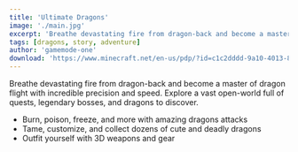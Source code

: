 ```yaml
---
title: 'Ultimate Dragons'
image: './main.jpg'
excerpt: 'Breathe devastating fire from dragon-back and become a master of dragon flight with incredible precision and speed.'
tags: [dragons, story, adventure]
author: 'gamemode-one'
download: 'https://www.minecraft.net/en-us/pdp/?id=c1c2dddd-9a10-4013-8adb-adf472560ad2'
---
```


Breathe devastating fire from dragon-back and become a master of dragon flight with incredible precision and speed. Explore a vast open-world full of quests, legendary bosses, and dragons to discover.

-   Burn, poison, freeze, and more with amazing dragons attacks
-   Tame, customize, and collect dozens of cute and deadly dragons
-   Outfit yourself with 3D weapons and gear
